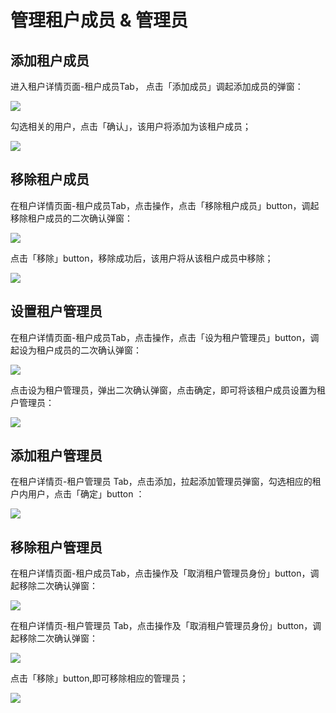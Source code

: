 # 管理租户成员 & 管理员

<LastUpdated/>

## 添加租户成员

进入租户详情页面-租户成员Tab， 点击「添加成员」调起添加成员的弹窗：

<img src="./images/tenantManagement/4-1.png" >

勾选相关的用户，点击「确认」，该用户将添加为该租户成员；

<img src="./images/tenantManagement/4-2.png" >

## 移除租户成员

在租户详情页面-租户成员Tab，点击操作，点击「移除租户成员」button，调起移除租户成员的二次确认弹窗：

<img src="./images/tenantManagement/4-3.png" >

点击「移除」button，移除成功后，该用户将从该租户成员中移除；

<img src="./images/tenantManagement/4-4.png" >

## 设置租户管理员

在租户详情页面-租户成员Tab，点击操作，点击「设为租户管理员」button，调起设为租户成员的二次确认弹窗：

<img src="./images/tenantManagement/4-5.png" >

点击设为租户管理员，弹出二次确认弹窗，点击确定，即可将该租户成员设置为租户管理员：

<img src="./images/tenantManagement/4-6.png" >

## 添加租户管理员

在租户详情页-租户管理员 Tab，点击添加，拉起添加管理员弹窗，勾选相应的租户内用户，点击「确定」button ：

<img src="./images/tenantManagement/4-7.png" >

## 移除租户管理员

在租户详情页面-租户成员Tab，点击操作及「取消租户管理员身份」button，调起移除二次确认弹窗：

<img src="./images/tenantManagement/4-8.png" >

在租户详情页-租户管理员 Tab，点击操作及「取消租户管理员身份」button，调起移除二次确认弹窗：

<img src="./images/tenantManagement/4-9.png" >

点击「移除」button,即可移除相应的管理员；

<img src="./images/tenantManagement/4-10.png" >
